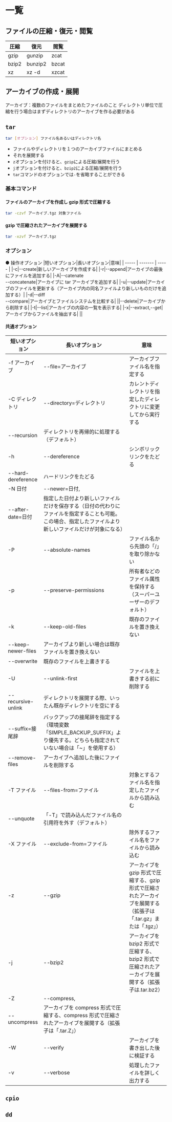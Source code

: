 # 一覧

## ファイルの圧縮・復元・閲覧

| 圧縮  | 復元    | 閲覧  |
| ----- | ------- | ----- |
| gzip  | gunzip  | zcat  |
| bzip2 | bunzip2 | bzcat |
| xz    | xz -d   | xzcat |

## アーカイブの作成・展開

アーカイブ：複数のファイルをまとめたファイルのこと
ディレクトリ単位で圧縮を行う場合はまずディレクトリのアーカイブを作る必要がある

## `tar`

```sh
tar [オプション] ファイル名あるいはディレクトリ名
```

- ファイルやディレクトリを１つのアーカイブファイルにまとめる
- それを展開する
- `z`オプションを付けると、`gzip`による圧縮/展開を行う
- `j`オプションを付けると、`bzip2`による圧縮/展開を行う
- `tar`コマンドのオプションでは`-`を省略することができる

### 基本コマンド

#### ファイルのアーカイブを作成し gzip 形式で圧縮する

```sh
tar -czvf アーカイブ.tgz 対象ファイル
```

#### gzip で圧縮されたアーカイブを展開する

```sh
tar -xzvf アーカイブ.tgz
```

### オプション

● 操作オプション
|短いオプション|長いオプション|意味|
| ----- | ------- | ----- |
|-c|--create|新しいアーカイブを作成する|
|-r|--append|アーカイブの最後にファイルを追加する|
|-A|--catenate<br>--concatenate|アーカイブに tar アーカイブを追加する|
|-u|--update|アーカイブのファイルを更新する（アーカイブ内の同名ファイルより新しいものだけを追加する）|
|-d|--diff<br>--compare|アーカイブとファイルシステムを比較する|
||--delete|アーカイブから削除する|
|-t|--list|アーカイブの内容の一覧を表示する|
|-x|--extract,--get|アーカイブからファイルを抽出する|
||

#### 共通オプション

| 短いオプション     | 長いオプション                                                                                                                                           | 意味                                                                                                             |
| ------------------ | -------------------------------------------------------------------------------------------------------------------------------------------------------- | ---------------------------------------------------------------------------------------------------------------- |
| -f アーカイブ      | --file=アーカイブ                                                                                                                                        | アーカイブファイル名を指定する                                                                                   |
| -C ディレクトリ    | --directory=ディレクトリ                                                                                                                                 | カレントディレクトリを指定したディレクトリに変更してから実行する                                                 |
| --recursion        | ディレクトリを再帰的に処理する（デフォルト）                                                                                                             |
| -h                 | --dereference                                                                                                                                            | シンボリックリンクをたどる                                                                                       |
| --hard-dereference | ハードリンクをたどる                                                                                                                                     |
| -N 日付            | --newer=日付,                                                                                                                                            |
| --after-date=日付  | 指定した日付より新しいファイルだけを保存する（日付の代わりにファイルを指定することも可能。この場合、指定したファイルより新しいファイルだけが対象になる） |
| -P                 | --absolute-names                                                                                                                                         | ファイル名から先頭の「/」を取り除かない                                                                          |
| -p                 | --preserve-permissions                                                                                                                                   | 所有者などのファイル属性を保持する（スーパーユーザーのデフォルト）                                               |
| -k                 | --keep-old-files                                                                                                                                         | 既存のファイルを置き換えない                                                                                     |
| --keep-newer-files | アーカイブより新しい場合は既存ファイルを置き換えない                                                                                                     |
| --overwrite        | 既存のファイルを上書きする                                                                                                                               |
| -U                 | --unlink-first                                                                                                                                           | ファイルを上書きする前に削除する                                                                                 |
| --recursive-unlink | ディレクトリを展開する際、いったん既存ディレクトリを空にする                                                                                             |
| --suffix=接尾辞    | バックアップの接尾辞を指定する（環境変数「SIMPLE_BACKUP_SUFFIX」より優先する。どちらも指定されていない場合は「~」を使用する）                            |
| --remove-files     | アーカイブへ追加した後にファイルを削除する                                                                                                               |
| -T ファイル        | --files-from=ファイル                                                                                                                                    | 対象とするファイル名を指定したファイルから読み込む                                                               |
| --unquote          | 「-T」で読み込んだファイル名の引用符を外す（デフォルト）                                                                                                 |
| -X ファイル        | --exclude-from=ファイル                                                                                                                                  | 除外するファイル名をファイルから読み込む                                                                         |
| -z                 | --gzip                                                                                                                                                   | アーカイブを gzip 形式で圧縮する、gzip 形式で圧縮されたアーカイブを展開する（拡張子は「.tar.gz」または「.tgz」） |
| -j                 | --bzip2                                                                                                                                                  | アーカイブを bzip2 形式で圧縮する、bzip2 形式で圧縮されたアーカイブを展開する（拡張子は.tar.bz2）                |
| -Z                 | --compress,                                                                                                                                              |
| --uncompress       | アーカイブを compress 形式で圧縮する、compress 形式で圧縮されたアーカイブを展開する（拡張子は「.tar.Z」）                                                |
| -W                 | --verify                                                                                                                                                 | アーカイブを書き出した後に検証する                                                                               |
| -v                 | --verbose                                                                                                                                                | 処理したファイルを詳しく出力する                                                                                 |

## `cpio`

## `dd`
